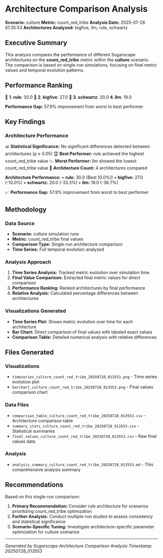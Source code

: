 # Architecture Comparison Analysis

**Scenario:** culture
**Metric:** count_red_tribe
**Analysis Date:** 2025-07-28 01:35:53
**Architectures Analyzed:** bigfive, llm, rule, schwartz

## Executive Summary

This analysis compares the performance of different Sugarscape architectures on the **count_red_tribe** metric within the **culture** scenario. The comparison is based on single-run simulations, focusing on final metric values and temporal evolution patterns.

## Performance Ranking

🥇 **1. rule**: 30.0
🥈 **2. bigfive**: 27.0
🥉 **3. schwartz**: 20.0
   **4. llm**: 19.0

**Performance Gap:** 57.9% improvement from worst to best performer

## Key Findings

### Architecture Performance
📊 **Statistical Significance:** No significant differences detected between architectures (p ≥ 0.05)
🏆 **Best Performer:** rule achieved the highest count_red_tribe value
📉 **Worst Performer:** llm showed the lowest count_red_tribe value
🔢 **Architecture Count:** 4 architectures compared

**Architecture Performance:**
• **rule:** 30.0 (Best (0.0%))
• **bigfive:** 27.0 (-10.0%)
• **schwartz:** 20.0 (-33.3%)
• **llm:** 19.0 (-36.7%)

📈 **Performance Gap:** 57.9% improvement from worst to best performer

## Methodology

### Data Source
- **Scenario:** culture simulation runs
- **Metric:** count_red_tribe final values
- **Comparison Type:** Single-run architecture comparison
- **Time Series:** Full temporal evolution analyzed

### Analysis Approach
1. **Time Series Analysis:** Tracked metric evolution over simulation time
2. **Final Value Comparison:** Extracted final metric values for direct comparison
3. **Performance Ranking:** Ranked architectures by final performance
4. **Relative Analysis:** Calculated percentage differences between architectures

### Visualizations Generated
- **Time Series Plot:** Shows metric evolution over time for each architecture
- **Bar Chart:** Direct comparison of final values with labeled exact values
- **Comparison Table:** Detailed numerical analysis with relative differences

## Files Generated

### Visualizations
- `timeseries_culture_count_red_tribe_20250728_013553.png` - Time series evolution plot
- `barchart_culture_count_red_tribe_20250728_013553.png` - Final values comparison chart

### Data Files
- `comparison_table_culture_count_red_tribe_20250728_013553.csv` - Architecture comparison table
- `summary_stats_culture_count_red_tribe_20250728_013553.csv` - Statistical summaries
- `final_values_culture_count_red_tribe_20250728_013553.csv` - Raw final values data

### Analysis
- `analysis_summary_culture_count_red_tribe_20250728_013553.md` - This comprehensive analysis summary

## Recommendations

Based on this single-run comparison:
1. **Primary Recommendation:** Consider rule architecture for scenarios prioritizing count_red_tribe optimization
2. **Further Analysis:** Conduct multiple-run studies to assess consistency and statistical significance
3. **Scenario-Specific Tuning:** Investigate architecture-specific parameter optimization for culture scenarios


---
*Generated by Sugarscape Architecture Comparison Analysis*
*Timestamp: 20250728_013553*
